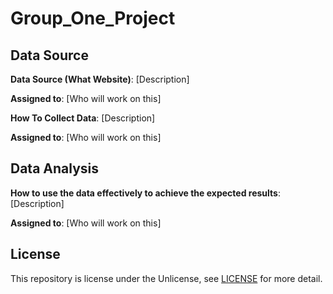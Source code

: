 # Group_One_Project

## Data Source

**Data Source (What Website)**: [Description]

**Assigned to**: [Who will work on this]


**How To Collect Data**: [Description]

**Assigned to**: [Who will work on this]


## Data Analysis

**How to use the data effectively to achieve the expected results**: [Description]

**Assigned to**: [Who will work on this]

## License

This repository is license under the Unlicense, see [LICENSE](LICENSE) for more detail.
